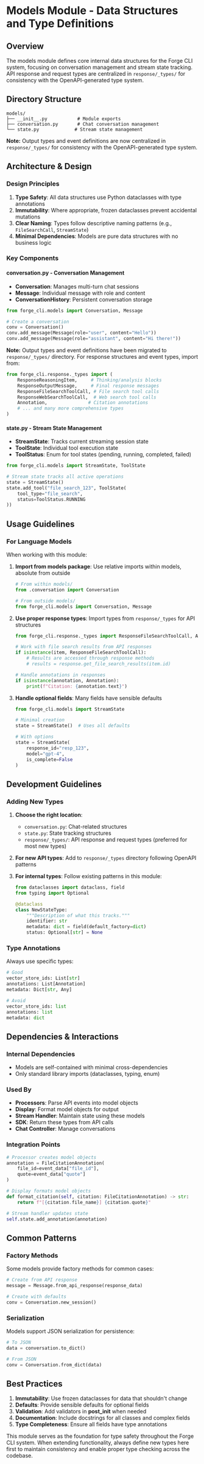 # Models Module - Data Structures and Type Definitions

## Overview

The models module defines core internal data structures for the Forge CLI system, focusing on conversation management and stream state tracking. API response and request types are centralized in `response/_types/` for consistency with the OpenAPI-generated type system.

## Directory Structure

```
models/
├── __init__.py           # Module exports
├── conversation.py       # Chat conversation management
└── state.py             # Stream state management
```

**Note:** Output types and event definitions are now centralized in `response/_types/` for consistency with the OpenAPI-generated type system.

## Architecture & Design

### Design Principles

1. **Type Safety**: All data structures use Python dataclasses with type annotations
2. **Immutability**: Where appropriate, frozen dataclasses prevent accidental mutations
3. **Clear Naming**: Types follow descriptive naming patterns (e.g., `FileSearchCall`, `StreamState`)
4. **Minimal Dependencies**: Models are pure data structures with no business logic

### Key Components

#### conversation.py - Conversation Management

- **Conversation**: Manages multi-turn chat sessions
- **Message**: Individual message with role and content
- **ConversationHistory**: Persistent conversation storage

```python
from forge_cli.models import Conversation, Message

# Create a conversation
conv = Conversation()
conv.add_message(Message(role="user", content="Hello"))
conv.add_message(Message(role="assistant", content="Hi there!"))
```

**Note:** Output types and event definitions have been migrated to `response/_types/` directory. For response structures and event types, import from:

```python
from forge_cli.response._types import (
    ResponseReasoningItem,     # Thinking/analysis blocks
    ResponseOutputMessage,     # Final response messages  
    ResponseFileSearchToolCall, # File search tool calls
    ResponseWebSearchToolCall,  # Web search tool calls
    Annotation,               # Citation annotations
    # ... and many more comprehensive types
)
```

#### state.py - Stream State Management

- **StreamState**: Tracks current streaming session state
- **ToolState**: Individual tool execution state
- **ToolStatus**: Enum for tool states (pending, running, completed, failed)

```python
from forge_cli.models import StreamState, ToolState

# Stream state tracks all active operations
state = StreamState()
state.add_tool("file_search_123", ToolState(
    tool_type="file_search",
    status=ToolStatus.RUNNING
))
```

## Usage Guidelines

### For Language Models

When working with this module:

1. **Import from models package**: Use relative imports within models, absolute from outside

   ```python
   # From within models/
   from .conversation import Conversation
   
   # From outside models/
   from forge_cli.models import Conversation, Message
   ```

2. **Use proper response types**: Import types from `response/_types` for API structures

   ```python
   from forge_cli.response._types import ResponseFileSearchToolCall, Annotation
   
   # Work with file search results from API responses
   if isinstance(item, ResponseFileSearchToolCall):
       # Results are accessed through response methods
       # results = response.get_file_search_results(item.id)
   
   # Handle annotations in responses
   if isinstance(annotation, Annotation):
       print(f"Citation: {annotation.text}")
   ```

3. **Handle optional fields**: Many fields have sensible defaults

   ```python
   from forge_cli.models import StreamState
   
   # Minimal creation
   state = StreamState()  # Uses all defaults
   
   # With options
   state = StreamState(
       response_id="resp_123",
       model="gpt-4",
       is_complete=False
   )
   ```

## Development Guidelines

### Adding New Types

1. **Choose the right location**:
   - `conversation.py`: Chat-related structures
   - `state.py`: State tracking structures
   - `response/_types/`: API response and request types (preferred for most new types)

2. **For new API types**: Add to `response/_types` directory following OpenAPI patterns

3. **For internal types**: Follow existing patterns in this module:

   ```python
   from dataclasses import dataclass, field
   from typing import Optional
   
   @dataclass
   class NewStateType:
       """Description of what this tracks."""
       identifier: str
       metadata: dict = field(default_factory=dict)
       status: Optional[str] = None
   ```

### Type Annotations

Always use specific types:

```python
# Good
vector_store_ids: List[str]
annotations: List[Annotation]
metadata: Dict[str, Any]

# Avoid
vector_store_ids: list
annotations: list
metadata: dict
```

## Dependencies & Interactions

### Internal Dependencies

- Models are self-contained with minimal cross-dependencies
- Only standard library imports (dataclasses, typing, enum)

### Used By

- **Processors**: Parse API events into model objects
- **Display**: Format model objects for output
- **Stream Handler**: Maintain state using these models
- **SDK**: Return these types from API calls
- **Chat Controller**: Manage conversations

### Integration Points

```python
# Processor creates model objects
annotation = FileCitationAnnotation(
    file_id=event_data["file_id"],
    quote=event_data["quote"]
)

# Display formats model objects
def format_citation(self, citation: FileCitationAnnotation) -> str:
    return f"[{citation.file_name}] {citation.quote}"

# Stream handler updates state
self.state.add_annotation(annotation)
```

## Common Patterns

### Factory Methods

Some models provide factory methods for common cases:

```python
# Create from API response
message = Message.from_api_response(response_data)

# Create with defaults
conv = Conversation.new_session()
```

### Serialization

Models support JSON serialization for persistence:

```python
# To JSON
data = conversation.to_dict()

# From JSON
conv = Conversation.from_dict(data)
```

## Best Practices

1. **Immutability**: Use frozen dataclasses for data that shouldn't change
2. **Defaults**: Provide sensible defaults for optional fields
3. **Validation**: Add validators in **post_init** when needed
4. **Documentation**: Include docstrings for all classes and complex fields
5. **Type Completeness**: Ensure all fields have type annotations

This module serves as the foundation for type safety throughout the Forge CLI system. When extending functionality, always define new types here first to maintain consistency and enable proper type checking across the codebase.
